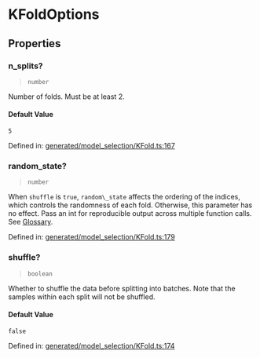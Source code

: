 # KFoldOptions

## Properties

### n\_splits?

> `number`

Number of folds. Must be at least 2.

#### Default Value

`5`

Defined in:  [generated/model\_selection/KFold.ts:167](https://github.com/transitive-bullshit/scikit-learn-ts/blob/b59c1ff/packages/sklearn/src/generated/model_selection/KFold.ts#L167)

### random\_state?

> `number`

When `shuffle` is `true`, `random\_state` affects the ordering of the indices, which controls the randomness of each fold. Otherwise, this parameter has no effect. Pass an int for reproducible output across multiple function calls. See [Glossary](../../glossary.html#term-random_state).

Defined in:  [generated/model\_selection/KFold.ts:179](https://github.com/transitive-bullshit/scikit-learn-ts/blob/b59c1ff/packages/sklearn/src/generated/model_selection/KFold.ts#L179)

### shuffle?

> `boolean`

Whether to shuffle the data before splitting into batches. Note that the samples within each split will not be shuffled.

#### Default Value

`false`

Defined in:  [generated/model\_selection/KFold.ts:174](https://github.com/transitive-bullshit/scikit-learn-ts/blob/b59c1ff/packages/sklearn/src/generated/model_selection/KFold.ts#L174)
